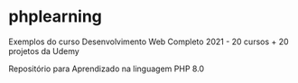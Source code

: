 # phplearning

<p>Exemplos do curso Desenvolvimento Web Completo 2021 - 20 cursos + 20 projetos da Udemy</p>

<p> Repositório para Aprendizado na linguagem PHP 8.0 </p>
